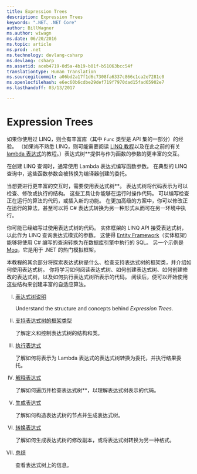 ```yaml
---
title: Expression Trees
description: Expression Trees
keywords: ".NET、.NET Core"
author: BillWagner
ms.author: wiwagn
ms.date: 06/20/2016
ms.topic: article
ms.prod: .net
ms.technology: devlang-csharp
ms.devlang: csharp
ms.assetid: aceb4719-0d5a-4b19-b01f-b51063bcc54f
translationtype: Human Translation
ms.sourcegitcommit: a06bd2a17f1d6c7308fa6337c866c1ca2e7281c0
ms.openlocfilehash: e6ec60b6cdbe29def719f7970dad15fad65902e7
ms.lasthandoff: 03/13/2017

---
```


# <a name="expression-trees"></a>Expression Trees

如果你使用过 LINQ，则会有丰富库（其中 `Func` 类型是 API 集的一部分）的经验。 （如果尚不熟悉 LINQ，则可能需要阅读 [LINQ 教程](linq/index.md)以及在此之前的有关 [lambda 表达式](lambda-expressions.md)的教程。）表达式树**提供与作为函数的参数的更丰富的交互。

在创建 LINQ 查询时，通常使用 Lambda 表达式编写函数参数。 在典型的 LINQ 查询中，这些函数参数会被转换为编译器创建的委托。 

当想要进行更丰富的交互时，需要使用表达式树**。
表达式树将代码表示为可以检查、修改或执行的结构。 这些工具让你能够在运行时操作代码。 可以编写检查正在运行的算法的代码，或插入新的功能。 在更加高级的方案中，你可以修改正在运行的算法，甚至可以将 C# 表达式转换为另一种形式从而可在另一环境中执行。

你可能已经编写过使用表达式树的代码。 实体框架的 LINQ API 接受表达式树，以此作为 LINQ 查询表达式模式的参数。
这使得 [Entity Framework](http://docs.efproject.net/en/latest/)（实体框架）能够将使用 C# 编写的查询转换为在数据库引擎中执行的 SQL。 另一个示例是 [Moq](https://github.com/Moq/moq)，它是用于 .NET 的热门模拟框架。

本教程的其余部分将探索表达式树是什么、检查支持表达式树的框架类，并介绍如何使用表达式树。 你将学习如何阅读表达式树、如何创建表达式树、如何创建修改的表达式树，以及如何执行表达式树所表示的代码。 阅读后，便可以开始使用这些结构来创建丰富的自适应算法。
<style type="text/css"> ol { list-style-type: upper-roman; } </style>
1. [表达式树说明](expression-trees-explained.md)

    Understand the structure and concepts behind *Expression Trees*.
    
2. [支持表达式树的框架类型](expression-classes.md)
    
    了解定义和控制表达式树的结构和类。
    
3. [执行表达式](expression-trees-execution.md)

    了解如何将表示为 Lambda 表达式的表达式树转换为委托，并执行结果委托。

4. [解释表达式](expression-trees-interpreting.md)

    了解如何遍历并检查表达式树**，以理解表达式树表示的代码。

5. [生成表达式](expression-trees-building.md)

    了解如何构造表达式树的节点并生成表达式树。

6. [转换表达式](expression-trees-translating.md)

    了解如何生成表达式树的修改副本，或将表达式树转换为另一种格式。

7. [总结](expression-trees-summary.md)

    查看表达式树上的信息。
    

